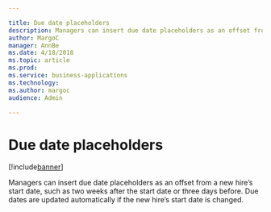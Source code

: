 ```yaml
---

title: Due date placeholders
description: Managers can insert due date placeholders as an offset from a new hire’s start date, such as two weeks after the start date or three days before.
author: MargoC
manager: AnnBe
ms.date: 4/18/2018
ms.topic: article
ms.prod: 
ms.service: business-applications
ms.technology: 
ms.author: margoc
audience: Admin

---
```

#  Due date placeholders




[!include[banner](../../../includes/banner.md)]

Managers can insert due date placeholders as an offset from a new hire’s start
date, such as two weeks after the start date or three days before. Due dates are
updated automatically if the new hire’s start date is changed.
